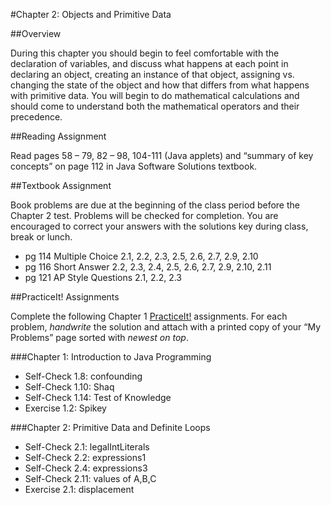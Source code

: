 #Chapter 2: Objects and Primitive Data

##Overview

During this chapter you should begin to feel comfortable with the declaration of variables, and discuss what happens at each point in declaring an object, creating an instance of that object, assigning vs. changing the state of the object and how that differs from what happens with primitive data.  You will begin to do mathematical calculations and should come to understand both the mathematical operators and their precedence.

##Reading Assignment 

Read pages 58 – 79, 82 – 98, 104-111 (Java applets) and “summary of key concepts” on page 112 in Java Software Solutions textbook. 

##Textbook Assignment 

Book problems are due at the beginning of the class period before the Chapter 2 test.  Problems will be checked for completion.  You are encouraged to correct your answers with the solutions key during class, break or lunch.

* pg 114 Multiple Choice 2.1, 2.2, 2.3, 2.5, 2.6, 2.7, 2.9, 2.10 
* pg 116 Short Answer 2.2, 2.3, 2.4, 2.5, 2.6, 2.7, 2.9, 2.10, 2.11 
* pg 121 AP Style Questions 2.1, 2.2, 2.3 

##PracticeIt! Assignments

Complete the following Chapter 1 [PracticeIt!](http://practiceit.cs.washington.edu/practiceit/index.jsp) assignments.  For each problem, *handwrite* the solution and attach with a printed copy of your “My Problems” page sorted with *newest on top*.
 
###Chapter 1: Introduction to Java Programming
 
* Self-Check 1.8: confounding
* Self-Check 1.10: Shaq
* Self-Check 1.14: Test of Knowledge
* Exercise 1.2: Spikey

###Chapter 2: Primitive Data and Definite Loops
 
* Self-Check 2.1: legalIntLiterals
* Self-Check 2.2: expressions1
* Self-Check 2.4: expressions3
* Self-Check 2.11: values of A,B,C
* Exercise 2.1: displacement
